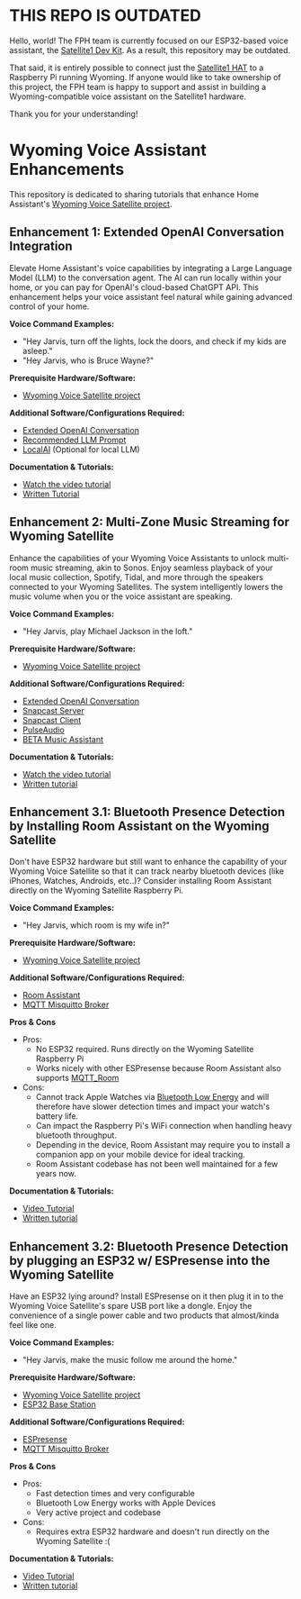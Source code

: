 # THIS REPO IS OUTDATED
Hello, world!
The FPH team is currently focused on our ESP32-based voice assistant, the [Satellite1 Dev Kit](https://futureproofhomes.net/products/satellite1-pcb-dev-kit). As a result, this repository may be outdated.

That said, it is entirely possible to connect just the [Satellite1 HAT](https://futureproofhomes.net/products/satellite1-top-microphone-board) to a Raspberry Pi running Wyoming. If anyone would like to take ownership of this project, the FPH team is happy to support and assist in building a Wyoming-compatible voice assistant on the Satellite1 hardware.

Thank you for your understanding!

# Wyoming Voice Assistant Enhancements

This repository is dedicated to sharing tutorials that enhance Home Assistant's [Wyoming Voice Satellite project](https://github.com/rhasspy/wyoming-satellite).

## Enhancement 1: Extended OpenAI Conversation Integration

Elevate Home Assistant's voice capabilities by integrating a Large Language Model (LLM) to the conversation agent. The AI can run locally within your home, or you can pay for OpenAI's cloud-based ChatGPT API. This enhancement helps your voice assistant feel natural while gaining advanced control of your home.

**Voice Command Examples:**

- "Hey Jarvis, turn off the lights, lock the doors, and check if my kids are asleep."
- "Hey Jarvis, who is Bruce Wayne?"

**Prerequisite Hardware/Software:**

- [Wyoming Voice Satellite project](https://github.com/rhasspy/wyoming-satellite)

**Additional Software/Configurations Required:**

- [Extended OpenAI Conversation](https://github.com/jekalmin/extended_openai_conversation)
- [Recommended LLM Prompt](https://github.com/FutureProofHomes/wyoming-enhancements/blob/main/extended_openai_conversation/recommended_prompt.txt)
- [LocalAI](https://localai.io/) (Optional for local LLM)

**Documentation & Tutorials:**

- [Watch the video tutorial](https://www.youtube.com/watch?v=pAKqKTkx5X4)
- [Written Tutorial](https://github.com/rhasspy/wyoming-satellite)

## Enhancement 2: Multi-Zone Music Streaming for Wyoming Satellite

Enhance the capabilities of your Wyoming Voice Assistants to unlock multi-room music streaming, akin to Sonos. Enjoy seamless playback of your local music collection, Spotify, Tidal, and more through the speakers connected to your Wyoming Satellites. The system intelligently lowers the music volume when you or the voice assistant are speaking.

**Voice Command Examples:**

- "Hey Jarvis, play Michael Jackson in the loft."

**Prerequisite Hardware/Software:**

- [Wyoming Voice Satellite project](https://github.com/rhasspy/wyoming-satellite)

**Additional Software/Configurations Required:**

- [Extended OpenAI Conversation](https://github.com/jekalmin/extended_openai_conversation)
- [Snapcast Server](https://github.com/Art-Ev/addon-snapserver)
- [Snapcast Client](https://github.com/badaix/snapcast)
- [PulseAudio](https://www.freedesktop.org/wiki/Software/PulseAudio/)
- [BETA Music Assistant](https://github.com/music-assistant/hass-music-assistant)

**Documentation & Tutorials:**

- [Watch the video tutorial](https://youtu.be/kS0agn13hhU)
- [Written tutorial](https://github.com/FutureProofHomes/wyoming-enhancements/tree/master/snapcast/docs)

## Enhancement 3.1: Bluetooth Presence Detection by Installing Room Assistant on the Wyoming Satellite

Don't have ESP32 hardware but still want to enhance the capability of your Wyoming Voice Satellite so that it can track nearby bluetooth devices (like iPhones, Watches, Androids, etc..)? Consider installing Room Assistant directly on the Wyoming Satellite Raspberry Pi.

**Voice Command Examples:**

- "Hey Jarvis, which room is my wife in?"

**Prerequisite Hardware/Software:**

- [Wyoming Voice Satellite project](https://github.com/rhasspy/wyoming-satellite)

**Additional Software/Configurations Required:**

- [Room Assistant](https://www.room-assistant.io/guide/quickstart-pi.html#installing-room-assistant)
- [MQTT Misquitto Broker](https://www.home-assistant.io/integrations/mqtt/)

**Pros & Cons**

- Pros:
  - No ESP32 required. Runs directly on the Wyoming Satellite Raspberry Pi
  - Works nicely with other ESPresense because Room Assistant also supports [MQTT_Room](https://www.room-assistant.io/integrations/home-assistant.html#settings)
- Cons:
  - Cannot track Apple Watches via [Bluetooth Low Energy](https://www.room-assistant.io/integrations/bluetooth-low-energy.html#requirements) and will therefore have slower detection times and impact your watch's battery life.
  - Can impact the Raspberry Pi's WiFi connection when handling heavy bluetooth throughput.
  - Depending in the device, Room Assistant may require you to install a companion app on your mobile device for ideal tracking.
  - Room Assistant codebase has not been well maintained for a few years now.

**Documentation & Tutorials:**

- [Video Tutorial](https://www.youtube.com/watch?v=R1kxuB4pi9k)
- [Written tutorial](https://github.com/FutureProofHomes/wyoming-enhancements/blob/master/Room%20Assistant/docs/1_install_room_assistant.md)

## Enhancement 3.2: Bluetooth Presence Detection by plugging an ESP32 w/ ESPresense into the Wyoming Satellite

Have an ESP32 lying around? Install ESPresense on it then plug it in to the Wyoming Voice Satellite's spare USB port like a dongle. Enjoy the convenience of a single power cable and two products that almost/kinda feel like one.

**Voice Command Examples:**

- "Hey Jarvis, make the music follow me around the home."

**Prerequisite Hardware/Software:**

- [Wyoming Voice Satellite project](https://github.com/rhasspy/wyoming-satellite)
- [ESP32 Base Station](https://espresense.com/base-stations)

**Additional Software/Configurations Required:**

- [ESPresense](https://espresense.com/)
- [MQTT Misquitto Broker](https://www.home-assistant.io/integrations/mqtt/)

**Pros & Cons**

- Pros:
  - Fast detection times and very configurable
  - Bluetooth Low Energy works with Apple Devices
  - Very active project and codebase
- Cons:
  - Requires extra ESP32 hardware and doesn't run directly on the Wyoming Satellite :(

**Documentation & Tutorials:**

- [Video Tutorial](https://www.youtube.com/watch?v=R1kxuB4pi9k)
- [Written tutorial](https://github.com/FutureProofHomes/wyoming-enhancements/blob/master/ESPresense/docs/1_install_espresense.md)
